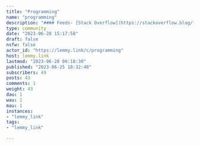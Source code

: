```yaml
---
title: "Programming" 
name: "programming"
description: "#### Feeds- [Stack Overflow](https://stackoverflow.blog/feed/)"
type: community
date: "2023-06-28 15:17:58"
draft: false
nsfw: false
actor_id: "https://lemmy.link/c/programming"
host: lemmy.link
lastmod: "2023-06-28 00:18:30"
published: "2023-06-25 18:32:48"
subscribers: 49
posts: 43
comments: 1
weight: 43
dau: 1
wau: 1
mau: 1
instances:
- "lemmy_link"
tags: 
- "lemmy_link"

---
```

